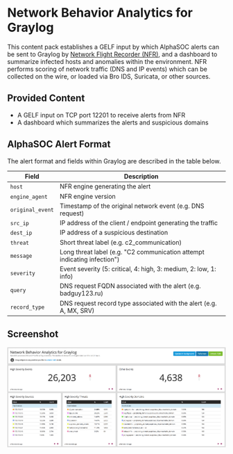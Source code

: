 # Network Behavior Analytics for Graylog

This content pack establishes a GELF input by which AlphaSOC alerts can be sent to Graylog by [Network Flight Recorder (NFR)](https://github.com/alphasoc/nfr), and a dashboard to summarize infected hosts and anomalies within the environment. NFR performs scoring of network traffic (DNS and IP events) which can be collected on the wire, or loaded via Bro IDS, Suricata, or other sources.

## Provided Content

* A GELF input on TCP port 12201 to receive alerts from NFR
* A dashboard which summarizes the alerts and suspicious domains

## AlphaSOC Alert Format

The alert format and fields within Graylog are described in the table below.

| Field            | Description                                                              |
|------------------|--------------------------------------------------------------------------|
| `host`           | NFR engine generating the alert                                          |
| `engine_agent`   | NFR engine version                                                       |
| `original_event` | Timestamp of the original network event (e.g. DNS request)               |
| `src_ip`         | IP address of the client / endpoint generating the traffic               |
| `dest_ip`        | IP address of a suspicious destination                                   |
| `threat`         | Short threat label (e.g. c2_communication)                               |
| `message`        | Long threat label (e.g. "C2 communication attempt indicating infection") |
| `severity`       | Event severity (5: critical, 4: high, 3: medium, 2: low, 1: info)        |
| `query`          | DNS request FQDN associated with the alert (e.g. badguy123.ru)           |
| `record_type`    | DNS request record type associated with the alert (e.g. A, MX, SRV)      |

## Screenshot

![AlphaSOC dashboard](https://github.com/alphasoc/graylog-alphasoc/blob/master/dashboard.png)

